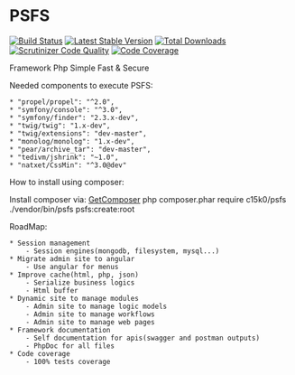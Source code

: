 PSFS
====
[![Build Status](https://travis-ci.org/psfs/core.svg?branch=master)](https://travis-ci.org/c15k0/psfs)
[![Latest Stable Version](https://poser.pugx.org/psfs/core/v/stable)](https://packagist.org/packages/c15k0/psfs) 
[![Total Downloads](https://poser.pugx.org/psfs/core/downloads)](https://packagist.org/packages/c15k0/psfs) 
[![Scrutinizer Code Quality](https://scrutinizer-ci.com/g/psfs/core/badges/quality-score.png?b=master)](https://scrutinizer-ci.com/g/c15k0/psfs/?branch=master)
[![Code Coverage](https://scrutinizer-ci.com/g/psfs/core/badges/coverage.png?b=master)](https://scrutinizer-ci.com/g/c15k0/psfs/?branch=master)

Framework Php Simple Fast & Secure

Needed components to execute PSFS:

    * "propel/propel": "^2.0",
    * "symfony/console": "^3.0",
    * "symfony/finder": "2.3.x-dev",
    * "twig/twig": "1.x-dev",
    * "twig/extensions": "dev-master",
    * "monolog/monolog": "1.x-dev",
    * "pear/archive_tar": "dev-master",
    * "tedivm/jshrink": "~1.0",
    * "natxet/CssMin": "^3.0@dev"

How to install using composer:

   Install composer via: [GetComposer](https://getcomposer.org/download/)
    php composer.phar require c15k0/psfs
    ./vendor/bin/psfs psfs:create:root

RoadMap:

    * Session management
        - Session engines(mongodb, filesystem, mysql...)
    * Migrate admin site to angular
        - Use angular for menus
    * Improve cache(html, php, json)
        - Serialize business logics
        - Html buffer
    * Dynamic site to manage modules
        - Admin site to manage logic models
        - Admin site to manage workflows
        - Admin site to manage web pages
    * Framework documentation
        - Self documentation for apis(swagger and postman outputs)
        - PhpDoc for all files
    * Code coverage
        - 100% tests coverage

